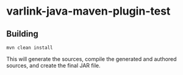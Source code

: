 # varlink-java-maven-plugin-test

## Building

~~~
mvn clean install
~~~

This will generate the sources, compile the generated and authored sources, and create the final JAR file.
